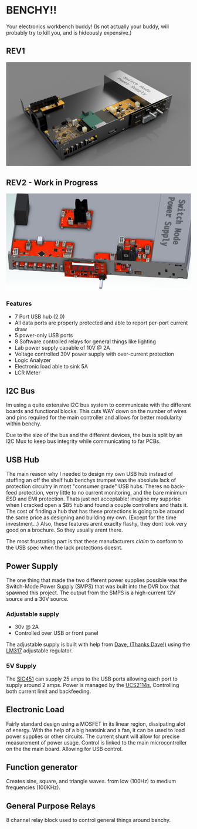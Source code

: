 # BENCHY!!

Your electronics workbench buddy! (Is not actually your buddy, will probably try to kill you, and is hideously expensive.)

## REV1

![REV1 Render](./Docs/Renders/REV1/Benchy-REV1%20-%20Front%20Overview.png)

## REV2 - Work in Progress

![REV2 Render](./Docs/Renders/REV2/Benchy-REV2%20-%20Front%20WIP%201.png)

### Features

- 7 Port USB hub (2.0)
- All data ports are properly protected and able to report per-port current draw
- 5 power-only USB ports
- 8 Software controlled relays for general things like lighting
- Lab power supply capable of 10V @ 2A
- Voltage controlled 30V power supply with over-current protection
- Logic Analyzer
- Electronic load able to sink 5A
- LCR Meter

## I2C Bus

Im using a quite extensive I2C bus system to communicate with the different boards and functional blocks. This cuts WAY down on the number of wires and pins required for the main controller and allows for better modularity within benchy.

Due to the size of the bus and the different devices, the bus is split by an I2C Mux to keep bus integrity while communicating to far PCBs.

## USB Hub

The main reason why I needed to design my own USB hub instead of stuffing an off the shelf hub benchys trumpet was the absolute lack of protection circuitry in most "consumer grade" USB hubs. Theres no back-feed protection, verry little to no current monitoring, and the bare minimum ESD and EMI protection. Thats just not acceptable! imagine my supprise when I cracked open a $85 hub and found a couple controllers and thats it. The cost of finding a hub that has these protections is going to be around the same price as designing and building my own. (Except for the time investment...) Also, these features arent exaclty flashy, they dont look very good on a brochure. So they usually arent there.

The most frustrating part is that these manufacturers _claim_ to conform to the USB spec when the lack protections doesnt.

## Power Supply

The one thing that made the two different power supplies possible was the Switch-Mode Power Supply (SMPS) that was built into the DVR box that spawned this project. The output from the SMPS is a high-current 12V source and a 30V source.

### Adjustable supply

- 30v @ 2A
- Controlled over USB or front panel

The adjustable supply is built with help from [Dave, (Thanks Dave!)](https://www.youtube.com/watch?v=CIGjActDeoM&list=PLBF35875F73B5C9B5&index=1&ab_channel=EEVblog) using the [LM317](https://rocelec.widen.net/view/pdf/mlzstqhekh/slvs044x.pdf?t.download=true&u=5oefqw) adjustable regulator.

### 5V Supply

The [SIC451](https://www.vishay.com/docs/77863/sic450_sic451_sic453.pdf) can supply 25 amps to the USB ports allowing each port to supply around 2 amps. Power is managed by the [UCS2114s.](https://ww1.microchip.com/downloads/aemDocuments/documents/APID/ProductDocuments/DataSheets/UCS2114-Data-Sheet-20005743B.pdf) Controlling both current limit and backfeeding.

## Electronic Load

Fairly standard design using a MOSFET in its linear region, dissipating alot of energy. With the help of a big heatsink and a fan, it can be used to load power supplies or other circuits. The current shunt will allow for precise measurement of power usage. Control is linked to the main microcontroller on the the main board. Allowing for USB control.

## Function generator

Creates sine, square, and triangle waves. from low (100Hz) to medium frequencies (100KHz).

## General Purpose Relays

8 channel relay block used to control general things around benchy.

